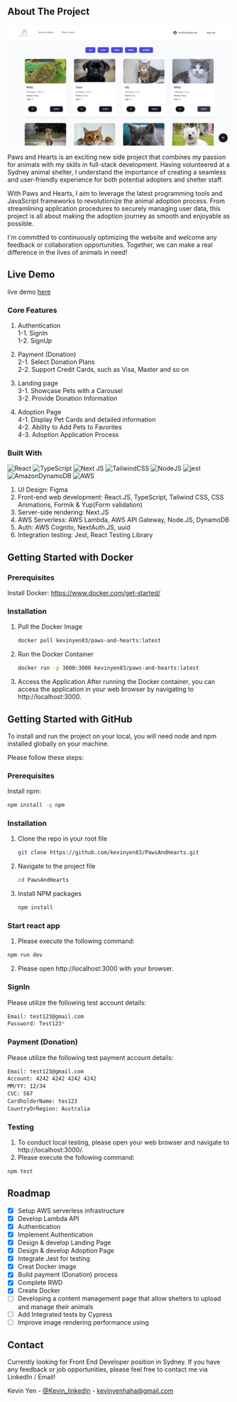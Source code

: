 ## About The Project

![Alt text](https://github.com/kevinyen83/PawsAndHearts/blob/main/screenshots/adoption.png)



Paws and Hearts is an exciting new side project that combines my passion for animals with my skills in full-stack development. Having volunteered at a Sydney animal shelter, I understand the importance of creating a seamless and user-friendly experience for both potential adopters and shelter staff.

With Paws and Hearts, I aim to leverage the latest programming tools and JavaScript frameworks to revolutionize the animal adoption process. From streamlining application procedures to securely managing user data, this project is all about making the adoption journey as smooth and enjoyable as possible.

I'm committed to continuously optimizing the website and welcome any feedback or collaboration opportunities. Together, we can make a real difference in the lives of animals in need!

## Live Demo

live demo [here](https://paws-and-hearts.vercel.app/)

### Core Features

1.  Authentication  
    1-1. SignIn  
    1-2. SignUp

2.  Payment (Donation)  
    2-1. Select Donation Plans  
    2-2. Support Credit Cards, such as Visa, Master and so on

3.  Landing page  
    3-1. Showcase Pets with a Carousel  
    3-2. Provide Donation Information

4.  Adoption Page  
    4-1. Display Pet Cards and detailed information  
    4-2. Ability to Add Pets to Favorites  
    4-3. Adoption Application Process

### Built With

![React](https://img.shields.io/badge/react-%2320232a.svg?style=for-the-badge&logo=react&logoColor=%2361DAFB)
![TypeScript](https://img.shields.io/badge/typescript-%23007ACC.svg?style=for-the-badge&logo=typescript&logoColor=white)
![Next JS](https://img.shields.io/badge/Next-black?style=for-the-badge&logo=next.js&logoColor=white)
![TailwindCSS](https://img.shields.io/badge/tailwindcss-%2338B2AC.svg?style=for-the-badge&logo=tailwind-css&logoColor=white)
![NodeJS](https://img.shields.io/badge/node.js-6DA55F?style=for-the-badge&logo=node.js&logoColor=white)
![jest](https://jestjs.io/img/jest-badge.svg)
![AmazonDynamoDB](https://img.shields.io/badge/Amazon%20DynamoDB-4053D6?style=for-the-badge&logo=Amazon%20DynamoDB&logoColor=white)
![AWS](https://img.shields.io/badge/AWS-%23FF9900.svg?style=for-the-badge&logo=amazon-aws&logoColor=white)

1.  UI Design: Figma
2.  Front-end web development: React.JS, TypeScript, Tailwind CSS, CSS Animations, Formik & Yup(Form validation)
3.  Server-side rendering: Next.JS
4.  AWS Serverless: AWS Lambda, AWS API Gateway, Node.JS, DynamoDB
5.  Auth: AWS Cognito, NextAuth.JS, uuid
6.  Integration testing: Jest, React Testing Library

## Getting Started with Docker

### Prerequisites

Install Docker:
https://www.docker.com/get-started/

### Installation

1.  Pull the Docker Image
    ```sh
    docker pull kevinyen83/paws-and-hearts:latest
    ```
2.  Run the Docker Container
    ```sh
    docker run -p 3000:3000 kevinyen83/paws-and-hearts:latest
    ```
3.  Access the Application
After running the Docker container, you can access the application in your web browser by navigating to http://localhost:3000.


## Getting Started with GitHub

To install and run the project on your local, you will need node and npm installed globally on your machine.

Please follow these steps:

### Prerequisites

Install npm:

  ```sh
  npm install -g npm
  ```

### Installation

1.  Clone the repo in your root file
    ```sh
    git clone https://github.com/kevinyen83/PawsAndHearts.git
    ```
2.  Navigate to the project file
    ```sh
    cd PawsAndHearts
    ```
3.  Install NPM packages
    ```sh
    npm install
    ```

### Start react app

1. Please execute the following command:

```sh
npm run dev
```
2. Please open http://localhost:3000 with your browser.


### SignIn

Please utilize the following test account details:

```sh
Email: test123@gmail.com
Password: Test123*
```

### Payment (Donation)

Please utilize the following test payment account details:

```sh
Email: test123@gmail.com
Account: 4242 4242 4242 4242
MM/YY: 12/34
CVC: 567
CardholderName: tes123
CountryOrRegion: Australia
```

### Testing

1.  To conduct local testing, please open your web browser and navigate to http://localhost:3000/.
2.  Please execute the following command:

```sh
npm test
```

## Roadmap

- [x] Setup AWS serverless infrastructure
- [x] Develop Lambda API
- [x] Authentication
- [x] Implement Authentication
- [x] Design & develop Landing Page
- [x] Design & develop Adoption Page
- [x] Integrate Jest for testing
- [x] Creat Docker image
- [x] Build payment (Donation) process
- [x] Complete RWD
- [x] Create Docker
- [ ] Developing a content management page that allow shelters to upload and manage their animals
- [ ] Add Integrated tests by Cypress
- [ ] Improve image rendering performance using <Image>

## Contact

Currently looking for Front End Developer position in Sydney.
If you have any feedback or job opportunities, please feel free to contact me via LinkedIn / Email!

Kevin Yen - [@Kevin_linkedIn](https://www.linkedin.com/in/kerwinyen83/) - kevinyenhaha@gmail.com
